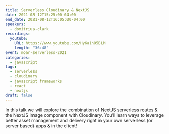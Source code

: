 ```yaml
---
title: Serverless Cloudinary & NextJS
date: 2021-08-12T15:25:00-04:00
end_date: 2021-08-12T16:05:00-04:00
speakers:
  - domitrius-clark
recordings:
  youtube:
    URL: https://www.youtube.com/Hy6a1hO5BLM
    length: "36:48"
event: moar-serverless-2021
categories:
  - javascript
tags:
  - serverless
  - cloudinary
  - javascript frameworks
  - react
  - nextjs
draft: false
---
```


In this talk we will explore the combination of NextJS serverless routes & the NextJS Image component with Cloudinary. You’ll learn ways to leverage better asset management and delivery right in your own serverless (or server based) apps & in the client!
